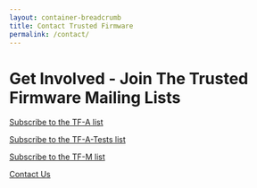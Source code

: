 ```yaml
---
layout: container-breadcrumb
title: Contact Trusted Firmware
permalink: /contact/
---
```


# Get Involved - Join The Trusted Firmware Mailing Lists

[Subscribe to the TF-A list](https://lists.trustedfirmware.org/mailman/listinfo/tf-a)

[Subscribe to the TF-A-Tests list](https://lists.trustedfirmware.org/mailman/listinfo/tf-a-tests)

[Subscribe to the TF-M list](https://lists.trustedfirmware.org/mailman/listinfo/tf-m)

<!-- Contact Form -->
<div class="col-xs-12 text-center">
    <a class="btn email" href="mailto:contact@linaro.org?subject=TrustedFirmware.org - {{page.url}}">
        Contact Us
    </a>
</div>
<!-- /End Contact Form -->
